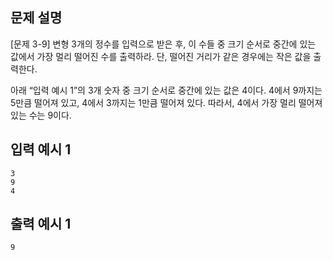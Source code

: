 ## 문제 설명
[문제 3-9] 변형
3개의 정수를 입력으로 받은 후, 이 수들 중 크기 순서로 중간에 있는 값에서
가장 멀리 떨어진 수를 출력하라. 단, 떨어진 거리가 같은 경우에는 작은 값을
출력한다.

아래 “입력 예시 1”의 3개 숫자 중 크기 순서로 중간에 있는 값은 4이다.
4에서 9까지는 5만큼 떨어져 있고, 4에서 3까지는 1만큼 떨어져 있다.
따라서, 4에서 가장 멀리 떨어져 있는 수는 9이다.

## 입력 예시 1
```
3
9
4
```

## 출력 예시 1
```9```
